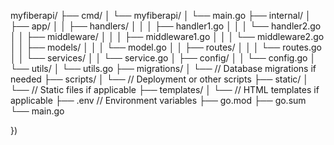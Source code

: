 myfiberapi/
  ├── cmd/
  │   └── myfiberapi/
  │       └── main.go
  ├── internal/
  │   ├── app/
  │   │   ├── handlers/
  │   │   │   ├── handler1.go
  │   │   │   └── handler2.go
  │   │   ├── middleware/
  │   │   │   ├── middleware1.go
  │   │   │   └── middleware2.go
  │   │   ├── models/
  │   │   │   └── model.go
  │   │   ├── routes/
  │   │   │   └── routes.go
  │   │   └── services/
  │   │       └── service.go
  │   ├── config/
  │   │   └── config.go
  │   └── utils/
  │       └── utils.go
  ├── migrations/
  │   └── // Database migrations if needed
  ├── scripts/
  │   └── // Deployment or other scripts
  ├── static/
  │   └── // Static files if applicable
  ├── templates/
  │   └── // HTML templates if applicable
  ├── .env // Environment variables
  ├── go.mod
  ├── go.sum
  └── main.go

})

